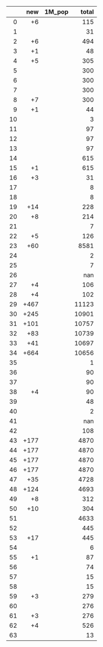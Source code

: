 |    |   new | 1M_pop   |   total |
|---:|------:|:---------|--------:|
|  0 |    +6 |          |     115 |
|  1 |       |          |      31 |
|  2 |    +6 |          |     494 |
|  3 |    +1 |          |      48 |
|  4 |    +5 |          |     305 |
|  5 |       |          |     300 |
|  6 |       |          |     300 |
|  7 |       |          |     300 |
|  8 |    +7 |          |     300 |
|  9 |    +1 |          |      44 |
| 10 |       |          |       3 |
| 11 |       |          |      97 |
| 12 |       |          |      97 |
| 13 |       |          |      97 |
| 14 |       |          |     615 |
| 15 |    +1 |          |     615 |
| 16 |    +3 |          |      31 |
| 17 |       |          |       8 |
| 18 |       |          |       8 |
| 19 |   +14 |          |     228 |
| 20 |    +8 |          |     214 |
| 21 |       |          |       7 |
| 22 |    +5 |          |     126 |
| 23 |   +60 |          |    8581 |
| 24 |       |          |       2 |
| 25 |       |          |       7 |
| 26 |       |          |     nan |
| 27 |    +4 |          |     106 |
| 28 |    +4 |          |     102 |
| 29 |  +467 |          |   11123 |
| 30 |  +245 |          |   10901 |
| 31 |  +101 |          |   10757 |
| 32 |   +83 |          |   10739 |
| 33 |   +41 |          |   10697 |
| 34 |  +664 |          |   10656 |
| 35 |       |          |       1 |
| 36 |       |          |      90 |
| 37 |       |          |      90 |
| 38 |    +4 |          |      90 |
| 39 |       |          |      48 |
| 40 |       |          |       2 |
| 41 |       |          |     nan |
| 42 |       |          |     108 |
| 43 |  +177 |          |    4870 |
| 44 |  +177 |          |    4870 |
| 45 |  +177 |          |    4870 |
| 46 |  +177 |          |    4870 |
| 47 |   +35 |          |    4728 |
| 48 |  +124 |          |    4693 |
| 49 |    +8 |          |     312 |
| 50 |   +10 |          |     304 |
| 51 |       |          |    4633 |
| 52 |       |          |     445 |
| 53 |   +17 |          |     445 |
| 54 |       |          |       6 |
| 55 |    +1 |          |      87 |
| 56 |       |          |      74 |
| 57 |       |          |      15 |
| 58 |       |          |      15 |
| 59 |    +3 |          |     279 |
| 60 |       |          |     276 |
| 61 |    +3 |          |     276 |
| 62 |    +4 |          |     526 |
| 63 |       |          |      13 |